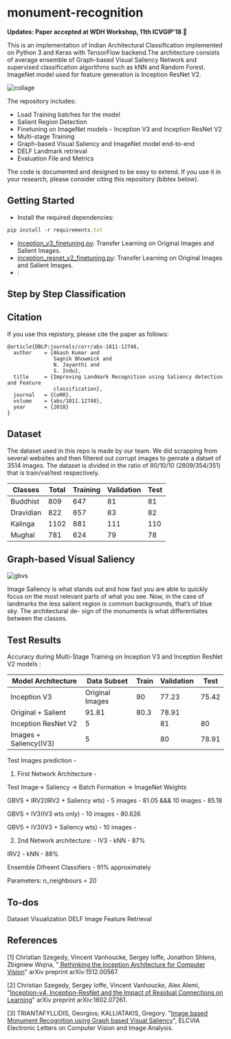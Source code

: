 # monument-recognition

**Updates: Paper accepted at WDH Workshop, 11th ICVGIP'18 :grimacing:**

This is an implementation of Indian Architectural Classification implemented on Python 3 and Keras with TensorFlow backend.The architecture consists of average ensemble of Graph-based Visual Saliency Network and supervised classification algorithms such as kNN and Random Forest. ImageNet model used for feature generation is Inception ResNet V2.

![collage](https://user-images.githubusercontent.com/22872200/48219234-fc839b00-e3b1-11e8-8efb-dea1392663a3.jpg)

The repository includes:

* Load Training batches for the model
* Salient Region Detection
* Finetuning on ImageNet models - Inception V3 and Inception ResNet V2
* Multi-stage Training
* Graph-based Visual Saliency and ImageNet model end-to-end
* DELF Landmark retrieval
* Evaluation File and Metrics

The code is documented and designed to be easy to extend. If you use it in your research, please consider citing this repository (bibtex below).

## Getting Started

* Install the required dependencies:
 ```javascript
 pip install -r requirements.txt
```
* [inception_v3_finetuning.py](https://github.com/AKASH2907/indian_landmark_recognition/blob/master/inception_v3_finetuning.py): Transfer Learning on Original Images and Salient Images.
* [inception_resnet_v2_finetuning.py](https://github.com/AKASH2907/indian_landmark_recognition/blob/master/inception_resnet_v2_finetuning.py): Transfer Learning  on Original Images and Salient Images.
* [](): 

## Step by Step Classification 

## Citation
If you use this repistory, please cite the paper as follows:
```
@article{DBLP:journals/corr/abs-1811-12748,
  author    = {Akash Kumar and
               Sagnik Bhowmick and
               N. Jayanthi and
               S. Indu},
  title     = {Improving Landmark Recognition using Saliency detection and Feature
               classification},
  journal   = {CoRR},
  volume    = {abs/1811.12748},
  year      = {2018}
}
```
## Dataset

The dataset used in this repo is made by our team. We did scrapping from several websites and then filtered out corrupt images to genrate a datset of 3514 images. The dataset is divided in the ratio of 80/10/10 (2809/354/351) that is train/val/test respectively.

Classes| Total |  Training | Validation | Test
-------------| --------- | ---------  | ---------- | ----------
Buddhist  | 809  | 647 | 81 | 81 
Dravidian | 822  | 657 | 83 | 82
Kalinga   | 1102 | 881 | 111| 110
Mughal    | 781  | 624 | 79 | 78

## Graph-based Visual Saliency

![gbvs](https://user-images.githubusercontent.com/22872200/49820966-4d1a5980-fd9f-11e8-9d65-c385fd12592d.png)

Image Saliency is what stands out and how fast you are able to quickly focus on the most relevant parts of what you see. Now, in the case of landmarks the less salient region is common backgrounds, that’s of blue sky. The architectural de-
sign of the monuments is what differentiates between the classes. 


## Test Results
Accuracy during Multi-Stage Training on Inception V3 and Inception ResNet V2 models :

Model Architecture| Data Subset | Train | Validation | Test
------------- | -------- | ---------  | ---------- | ----------
Inception V3  | Original Images| 90 | 77.23|75.42
| Original + Salient| 91.81 |80.3 |78.91
Inception ResNet V2|5||81|80
Images + Saliency(IV3)|5||80|78.91

Test Images prediction - 

1) First Network Architecture - 

Test Image-> Saliency -> Batch Formation -> ImageNet Weights

GBVS + IRV2(IRV2 + Saliency wts) - 5 images - 81.05 &&& 10 images - 85.18

GBVS + IV3(IV3 wts only) - 10 images - 80.626

GBVS + IV3(IV3 + Saliency wts) - 10 images - 

 
2) 2nd Network architecture: - 
IV3 - kNN - 87% 

IRV2 - kNN - 88%

Ensemble Difreent Classifiers - 91% approximately

Parameters: n_neighbours = 20

## To-dos
Dataset Visualization
DELF Image Feature Retrieval 

## References

[1] Christian Szegedy, Vincent Vanhoucke, Sergey Ioffe, Jonathon Shlens, Zbigniew Wojna, "[
Rethinking the Inception Architecture for Computer Vision](https://arxiv.org/abs/1512.00567)" arXiv preprint arXiv:1512.00567.

[2] Christian Szegedy, Sergey Ioffe, Vincent Vanhoucke, Alex Alemi, "[Inception-v4, Inception-ResNet and the Impact of Residual Connections on Learning](https://arxiv.org/abs/1602.07261)" arXiv preprint arXiv:1602.07261. 

[3] TRIANTAFYLLIDIS, Georgios; KALLIATAKIS, Gregory. "[Image based Monument Recognition using Graph based Visual Saliency](https://elcvia.cvc.uab.es/article/view/v12-n2-triantafyllidis-kalliatakis)", ELCVIA Electronic Letters on Computer Vision and Image Analysis.
